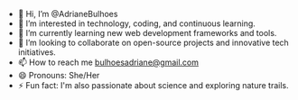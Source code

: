 - 👋 Hi, I’m @AdrianeBulhoes
- 👀 I’m interested in technology, coding, and continuous learning.
- 🌱 I’m currently learning new web development frameworks and tools.
- 💞️ I’m looking to collaborate on open-source projects and innovative tech initiatives.
- 📫 How to reach me bulhoesadriane@gmail.com
- 😄 Pronouns: She/Her
- ⚡ Fun fact: I'm also passionate about science and exploring nature trails.
<!---
AdrianeBulhoes/AdrianeBulhoes is a ✨ special ✨ repository because its `README.md` (this file) appears on your GitHub profile.
You can click the Preview link to take a look at your changes.
--->
